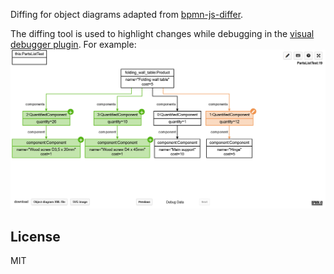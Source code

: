 Diffing for object diagrams adapted from [bpmn-js-differ](https://github.com/bpmn-io/bpmn-js-differ).

The diffing tool is used to highlight changes while debugging in the [visual debugger plugin](https://plugins.jetbrains.com/plugin/16851-visual-debugger).
For example:
![PNG showing a diff](documentation/diff.png)

## License

MIT
